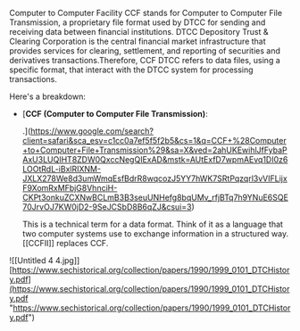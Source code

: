 Computer to Computer Facility
CCF stands for Computer to Computer File Transmission, a proprietary file format used by DTCC for sending and receiving data between financial institutions. DTCC Depository Trust & Clearing Corporation is the central financial market infrastructure that provides services for clearing, settlement, and reporting of securities and derivatives transactions.Therefore, CCF DTCC refers to data files, using a specific format, that interact with the DTCC system for processing transactions. 

Here's a breakdown:

- [**CCF (Computer to Computer File Transmission)**:
    
    .](https://www.google.com/search?client=safari&sca_esv=c1cc0a7ef5f5f2b5&cs=1&q=CCF+%28Computer+to+Computer+File+Transmission%29&sa=X&ved=2ahUKEwihlJfFybaPAxU3LUQIHT8ZDW0QxccNegQIExAD&mstk=AUtExfD7wpmAEvq1DI0z6LOOtRdL-iBxlRIXNM-JXLX278We8d3umWmqEsfBdrR8wqcozJ5YY7hWK7SRtPqzqrl3vVIFLijxF9XomRxMFbjG8VhnciH-CKPt3onkuZCXNwBCLmB3B3seuUNHefg8bqUMv_rfjBTq7h9YNuE6SQE70JrvOJ7KW0jD2-9SeJCSbD8B6qZJ&csui=3) 
    
    This is a technical term for a data format. Think of it as a language that two computer systems use to exchange information in a structured way.
[[CCFII]] replaces CCF.


![[Untitled 4 4.jpg]]
[https://www.sechistorical.org/collection/papers/1990/1999_0101_DTCHistory.pdf](https://www.sechistorical.org/collection/papers/1990/1999_0101_DTCHistory.pdf "https://www.sechistorical.org/collection/papers/1990/1999_0101_DTCHistory.pdf")

